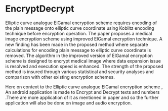 # EncryptDecrypt
Elliptic curve analogue ElGamal encryption scheme requires encoding of the plain message onto
elliptic curve coordinate using Koblitz encoding technique before encryption operation.
The paper proposes a medical image encryption scheme using improved ElGamal encryption technique.
A new ﬁnding has been made in the proposed method where separate calculations for encoding plain message
to elliptic curve coordinate is removed. The algorithm in the improved version of ElGamal encryption scheme
is designed to encrypt medical image where data expansion issue is resolved and execution speed is enhanced. 
The strength of the proposed method is insured through various statistical and security analyses and comparison with other
existing encryption schemes.

Here on context to the Elliptic curve analogue ElGamal encryption scheme , An android application 
is made to Encrypt and Decrypt texts and numbers .There are more application of it as mentioned in paper and so the
further application will also be done on image and audio encryption.
